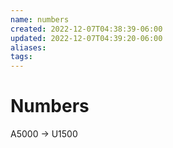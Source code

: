 ```yaml
---
name: numbers
created: 2022-12-07T04:38:39-06:00
updated: 2022-12-07T04:39:20-06:00
aliases: 
tags: 
---
```

# Numbers

A5000 -> U1500
